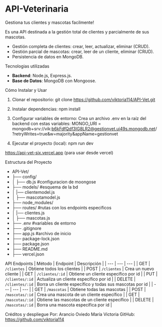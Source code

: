 # API-Veterinaria
Gestiona tus clientes y mascotas facilmente!

Es una API destinada a la gestión total de clientes y parcialmente de sus mascotas.


- Gestión completa de clientes: crear, leer, actualizar, eliminar (CRUD).
- Gestión parcial de mascotas: crear, leer de un cliente, eliminar (CRUD).
- Persistencia de datos en MongoDB.


Tecnologias utilizadas
- **Backend**: Node.js, Express.js.
- **Base de Datos**: MongoDB con Mongoose.


Cómo Instalar y Usar
1. Clonar el repositorio:
git clone https://github.com/viktoria114/API-Vet.git

2. Instalar dependencias:
npm install

3. Configurar variables de entorno:
Crea un archivo .env en la raíz del backend con estas variables:
MONGO_URI = mongodb+srv://vik:b6kFdfQdf3IG8LR2@gestionvet.ui49s.mongodb.net/?retryWrites=true&w=majority&appName=gestionvet

4. Ejecutar el proyecto (local):
npm run dev

https://api-vet-six.vercel.app (para usar desde vercel)


Estructura del Proyecto
- API-Vet/
- ├── config/         
- │   ├── db.js               #configuracion de moongose
- ├── models/                 #esquema de la bd
- │   |── clientemodel.js
- │   ├── mascotamodel.js
- ├── node_modules/ 
- ├── routes/                 #rutas con los endpoints especificos
- │   |── clientes.js
- │   ├── mascotas.js
- ├── .env                    #variables de entorno
- ├── .gitignore
- ├── app.js                  #archivo de inicio
- ├── package-lock.json
- ├── package.json
- ├── README.md
- ├── vercel.json


API Endpoints
| Método | Endpoint | Descripción |
| --- | --- | --- |
| GET | `/clientes` | Obtiene todos los clientes |
| POST | `/clientes` | Crea un nuevo cliente |
| GET | `/clientes/:id` | Obtiene un cliente específico por id |
| PUT | `/clientes/:id` | Actualiza un cliente específico por id |
| DELETE | `/clientes/:id` | Borra un cliente específico y todas sus mascotas por id |
| --- | --- | --- |
| GET | `/mascotas` | Obtiene todas las mascotas |
| POST | `/mascotas/:id` | Crea una mascota de un cliente específico |
| GET | `/mascotas/:id` | Obtiene las mascotas de un cliente específico |
| DELETE | `/mascotas/:id` | Borra una mascota específica por id |

Créditos y despliegue
Por: Arancio Oviedo María Victoria
GitHub: https://github.com/viktoria114
